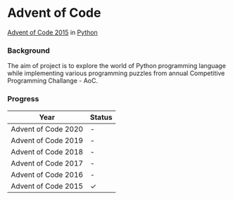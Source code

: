 # Advent of Code
[Advent of Code 2015](https://adventofcode.com/2015/) in [Python](https://www.python.org/)

### Background
The aim of project is to explore the world of Python programming language while implementing various programming puzzles from annual Competitive Programming Challange - AoC.

### Progress


| Year | Status
|:---:|:---|
|Advent of Code 2020 | - |
|Advent of Code 2019 | - |
|Advent of Code 2018 | - |
|Advent of Code 2017 | - |
|Advent of Code 2016 | - |
|Advent of Code 2015 | ✓ |